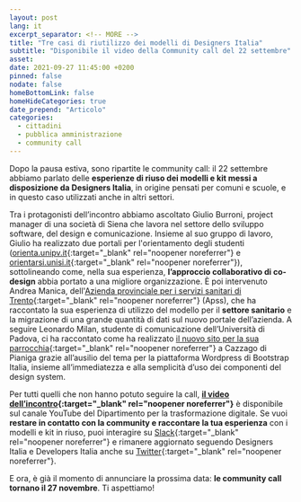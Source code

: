 ```yaml
---
layout: post
lang: it
excerpt_separator: <!-- MORE -->
title: "Tre casi di riutilizzo dei modelli di Designers Italia"
subtitle: "Disponibile il video della Community call del 22 settembre"
asset: 
date: 2021-09-27 11:45:00 +0200
pinned: false
nodate: false
homeBottomLink: false
homeHideCategories: true
date_prepend: "Articolo"
categories:
  - cittadini
  - pubblica amministrazione
  - community call
---
```


<!-- MORE -->

Dopo la pausa estiva, sono ripartite le community call: il 22 settembre abbiamo parlato delle **esperienze di riuso dei modelli e kit messi a disposizione da Designers Italia**, in origine pensati per comuni e scuole, e in questo caso utilizzati anche in altri settori.

Tra i protagonisti dell’incontro abbiamo ascoltato Giulio Burroni, project manager di  una società di Siena che lavora nel settore dello sviluppo software, del design e comunicazione. Insieme al suo gruppo di lavoro, Giulio ha realizzato due portali per l'orientamento degli studenti ([orienta.unipv.it](https://orienta.unipv.it/){:target="_blank" rel="noopener noreferrer"} e [orientarsi.unisi.it](https://orientarsi.unisi.it/){:target="_blank" rel="noopener noreferrer"}), sottolineando come, nella sua esperienza, **l’approccio collaborativo di co-design** abbia portato a una migliore organizzazione. È poi intervenuto Andrea Manica, dell'[Azienda provinciale per i servizi sanitari di Trento](http://www.apss.tn.it){:target="_blank" rel="noopener noreferrer"} (Apss), che ha raccontato la sua esperienza di utilizzo del modello per il **settore sanitario** e la migrazione di una grande quantità di dati sul nuovo portale dell’azienda. A seguire Leonardo Milan, studente di comunicazione dell’Università di Padova, ci ha raccontato come ha realizzato [il nuovo sito per la sua parrocchia](https://www.parrocchiacazzago.it/){:target="_blank" rel="noopener noreferrer"} a Cazzago di Pianiga grazie all’ausilio del tema per la piattaforma Wordpress di Bootstrap Italia, insieme all’immediatezza e alla semplicità d’uso dei componenti del design system.

Per tutti quelli che non hanno potuto seguire la call, **[il video dell’incontro](https://www.youtube.com/watch?v=q0Uh_5SOCFA){:target="_blank" rel="noopener noreferrer"}** è disponibile sul canale YouTube del Dipartimento per la trasformazione digitale. Se vuoi **restare in contatto con la community e raccontare la tua esperienza** con i modelli e kit in riuso, puoi interagire su [Slack](https://developersitalia.slack.com/ssb/redirect){:target="_blank" rel="noopener noreferrer"} e rimanere aggiornato seguendo Designers Italia e Developers Italia anche su [Twitter](https://twitter.com/designersita?lang=it){:target="_blank" rel="noopener noreferrer"}.

E  ora, è già il momento di annunciare la prossima data: **le community call tornano il 27 novembre**. Ti aspettiamo!
